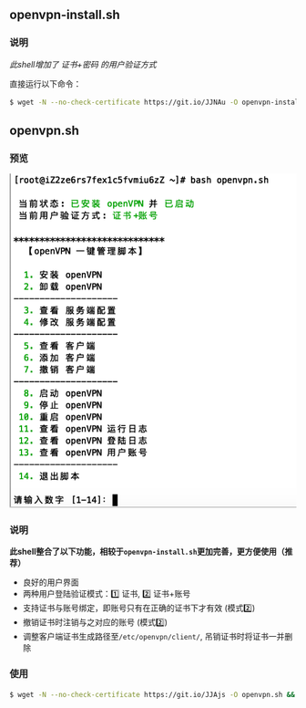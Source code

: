 ## openvpn-install.sh

### 说明
*此shell增加了 证书+密码 的用户验证方式*

直接运行以下命令：
```bash
$ wget -N --no-check-certificate https://git.io/JJNAu -O openvpn-install.sh && bash openvpn-install.sh
```

## openvpn.sh

### 预览
![dashboard](./images/dashboard.png)

### 说明
**此shell整合了以下功能，相较于`openvpn-install.sh`更加完善，更方便使用（推荐）**
- 良好的用户界面
- 两种用户登陆验证模式：:one: 证书, :two: 证书+账号
- 支持证书与账号绑定，即账号只有在正确的证书下才有效 (模式:two:)
- 撤销证书时注销与之对应的账号 (模式:two:)
- 调整客户端证书生成路径至`/etc/openvpn/client/`, 吊销证书时将证书一并删除

### 使用
```bash
$ wget -N --no-check-certificate https://git.io/JJAjs -O openvpn.sh && bash openvpn.sh
```